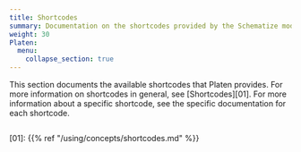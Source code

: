 ```yaml
---
title: Shortcodes
summary: Documentation on the shortcodes provided by the Schematize module.
weight: 30
Platen:
  menu:
    collapse_section: true
---
```


This section documents the available shortcodes that Platen provides. For more information on
shortcodes in general, see [Shortcodes][01]. For more information about a specific shortcode, see
the specific documentation for each shortcode.

```section
```

<!-- Link References -->
[01]: {{% ref "/using/concepts/shortcodes.md" %}}
